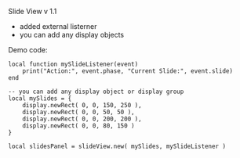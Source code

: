 Slide View v 1.1
- added external listerner
- you can add any display objects

Demo code:

```
local function mySlideListener(event)
	print("Action:", event.phase, "Current Slide:", event.slide)
end

-- you can add any display object or display group
local mySlides = {
	display.newRect( 0, 0, 150, 250 ), 
	display.newRect( 0, 0, 50, 50 ),
	display.newRect( 0, 0, 200, 200 ),
	display.newRect( 0, 0, 80, 150 )
}		

local slidesPanel = slideView.new( mySlides, mySlideListener )
```